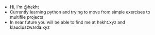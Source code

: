 - Hi, I’m @hekht
- Currently learning python and trying to move from simple exercises to multifile projects
- In near future you will be able to find me at hekht.xyz and klaudiuszwarda.xyz
